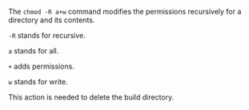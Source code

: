 The `chmod -R a+w` command modifies the permissions recursively for a directory 
and its contents. 

`-R` stands for recursive.

`a` stands for all.

`+` adds permissions.

`w` stands for write.

This action is needed to delete the build directory.